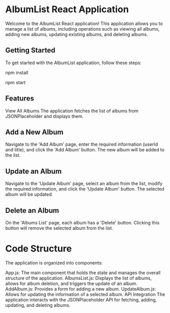 # AlbumList React Application

Welcome to the AlbumList React application! This application allows you to manage a list of albums, including operations such as viewing all albums, adding new albums, updating existing albums, and deleting albums.

## Getting Started

To get started with the AlbumList application, follow these steps:

npm install

npm start

## Features
View All Albums
The application fetches the list of albums from JSONPlaceholder and displays them.

## Add a New Album
Navigate to the 'Add Album' page, enter the required information (userId and title), and click the 'Add Album' button. The new album will be added to the list.

## Update an Album
Navigate to the 'Update Album' page, select an album from the list, modify the required information, and click the 'Update Album' button. The selected album will be updated.

## Delete an Album
On the 'Albums List' page, each album has a 'Delete' button. Clicking this button will remove the selected album from the list.

# Code Structure
The application is organized into components:

App.js: The main component that holds the state and manages the overall structure of the application.
AlbumsList.js: Displays the list of albums, allows for album deletion, and triggers the update of an album.
AddAlbum.js: Provides a form for adding a new album.
UpdateAlbum.js: Allows for updating the information of a selected album.
API Integration
The application interacts with the JSONPlaceholder API for fetching, adding, updating, and deleting albums.

